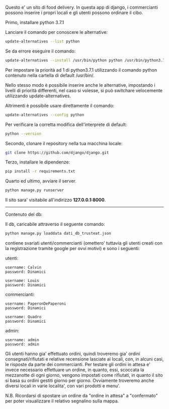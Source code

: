 Questo e' un sito di food delivery. In questa app di django, i commercianti possono inserire i propri locali e gli utenti possono ordinare il cibo.

Primo, installare python 3.7.1

Lanciare il comando per conoscere le alternative:
```bash
update-alternatives --list python
```

Se da errore eseguire il comando:

```bash
update-alternatives --install /usr/bin/python python /usr/bin/python3.7 1
```

Per impostare la priorità ad 1 di python3.7.1 utilizzando il comando python contenuto nella cartella di default /usr/bin/.

Nello stesso modo è possibile inserire anche le alternative, impostando i livelli di priorità differenti, nel caso si volesse, si può switchare velocemente utilizzando update-alternatives.

Altrimenti è possibile usare direttamente il comando:
```bash
update-alternatives --config python
```

Per verificare la corretta modifica dell'interprete di default:
```bash
python --version
```


Secondo, clonare il repository nella tua macchina locale:

```bash
git clone https://github.com/django/django.git
```

Terzo, installare le dipendenze:

```bash
pip install -r requirements.txt
```

Quarto ed ultimo, avviare il server.

```bash
python manage.py runserver
```

Il sito sara' visitabile all'indirizzo **127.0.0.1:8000**.

----------------------------------------------------------------------------------------------------------------------------------------

Contenuto del db:

Il db, caricabile attraverso il seguente comando:

```bash
python manage.py loaddata dati_db_trusteat.json
```

 contiene svariati utenti/commercianti (omettero' tuttavia gli utenti creati con la registrazione tramite google per ovvi motivi) e sono i seguenti:

utenti:

	username: Calvin
	password: Dinamici

	username: Louis
	password: Dinamici


commercianti:

	username: PaperonDePaperoni
	password: Dinamici

	username: Quadro
	password: Dinamici


admin:
	
	username: admin
	password: admin


Gli utenti hanno gia' effettuato ordini, quindi troveremo gia' ordini consegnati/rifiutati e relative recensione lasciate ai locali, con, in alcuni casi, le risposte da parte dei commercianti.
Per testare gli ordini in attesa e' invece necessario effettuare un ordine, in quanto, essi, scoccata la mezzanotte di ogni giorno, vengono impostati come rifiutati, in quanto il sito si basa su ordini gestiti giorno per giorno.
Ovviamente troveremo anche diversi locali in varie localita', con vari prodotti e menu'.

N.B. Ricordarsi di spostare un ordine da "ordine in attesa" a "confermato" per poter visualizzare il relativo segnalino sulla mappa.